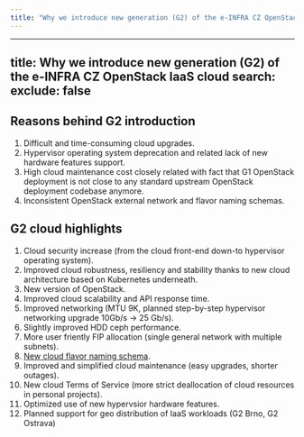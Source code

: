 ```yaml
---
title: "Why we introduce new generation (G2) of the e-INFRA CZ OpenStack IaaS cloud"
---
```

---

title: Why we introduce new generation (G2) of the e-INFRA CZ OpenStack IaaS cloud
search:
  exclude: false
---
## Reasons behind G2 introduction

1. Difficult and time-consuming cloud upgrades.
2. Hypervisor operating system deprecation and related lack of new hardware features support.
3. High cloud maintenance cost closely related with fact that G1 OpenStack deployment is not close to any standard upstream OpenStack deployment codebase anymore.
4. Inconsistent OpenStack external network and flavor naming schemas.

## G2 cloud highlights

1. Cloud security increase (from the cloud front-end down-to hypervisor operating system).
2. Improved cloud robustness, resiliency and stability thanks to new cloud architecture based on Kubernetes underneath.
3. New version of OpenStack.
4. Improved cloud scalability and API response time.
5. Improved networking (MTU 9K, planned step-by-step hypervisor networking upgrade 10Gb/s -> 25 Gb/s).
6. Slightly improved HDD ceph performance.
7. More user friently FIP allocation (single general network with multiple subnets).
8. [New cloud flavor naming schema](./brno-g2-site/flavors.md#flavor-types-and-naming-schema).
9. Improved and simplified cloud maintenance (easy upgrades, shorter outages).
10. New cloud Terms of Service (more strict deallocation of cloud resources in personal projects). 
11. Optimized use of new hypervsior hardware features.
12. Planned support for geo distribution of IaaS workloads (G2 Brno, G2 Ostrava)
